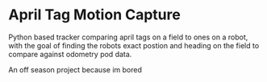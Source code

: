 # April Tag Motion Capture

Python based tracker comparing april tags on a field to ones on a robot, with the goal of finding the robots exact
postion and heading on the field to compare against odometry pod data. 

An off season project because im bored
